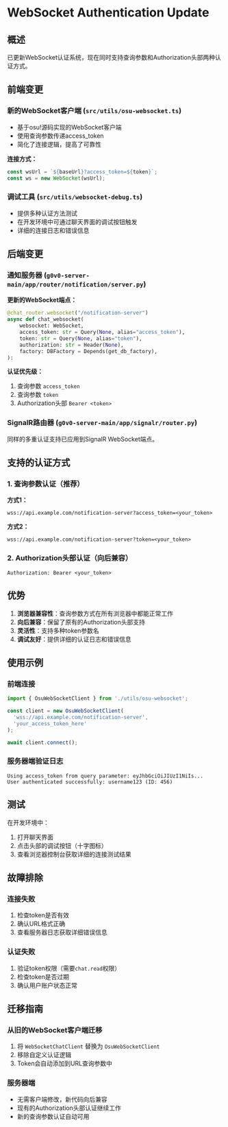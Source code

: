 # WebSocket Authentication Update

## 概述

已更新WebSocket认证系统，现在同时支持查询参数和Authorization头部两种认证方式。

## 前端变更

### 新的WebSocket客户端 (`src/utils/osu-websocket.ts`)

- 基于osu!源码实现的WebSocket客户端
- 使用查询参数传递access_token
- 简化了连接逻辑，提高了可靠性

**连接方式：**
```typescript
const wsUrl = `${baseUrl}?access_token=${token}`;
const ws = new WebSocket(wsUrl);
```

### 调试工具 (`src/utils/websocket-debug.ts`)

- 提供多种认证方法测试
- 在开发环境中可通过聊天界面的调试按钮触发
- 详细的连接日志和错误信息

## 后端变更

### 通知服务器 (`g0v0-server-main/app/router/notification/server.py`)

**更新的WebSocket端点：**
```python
@chat_router.websocket("/notification-server")
async def chat_websocket(
    websocket: WebSocket,
    access_token: str = Query(None, alias="access_token"),
    token: str = Query(None, alias="token"),
    authorization: str = Header(None),
    factory: DBFactory = Depends(get_db_factory),
):
```

**认证优先级：**
1. 查询参数 `access_token`
2. 查询参数 `token`
3. Authorization头部 `Bearer <token>`

### SignalR路由器 (`g0v0-server-main/app/signalr/router.py`)

同样的多重认证支持已应用到SignalR WebSocket端点。

## 支持的认证方式

### 1. 查询参数认证（推荐）

**方式1：**
```
wss://api.example.com/notification-server?access_token=<your_token>
```

**方式2：**
```
wss://api.example.com/notification-server?token=<your_token>
```

### 2. Authorization头部认证（向后兼容）

```
Authorization: Bearer <your_token>
```

## 优势

1. **浏览器兼容性**：查询参数方式在所有浏览器中都能正常工作
2. **向后兼容**：保留了原有的Authorization头部支持
3. **灵活性**：支持多种token参数名
4. **调试友好**：提供详细的认证日志和错误信息

## 使用示例

### 前端连接

```typescript
import { OsuWebSocketClient } from './utils/osu-websocket';

const client = new OsuWebSocketClient(
  'wss://api.example.com/notification-server',
  'your_access_token_here'
);

await client.connect();
```

### 服务器端验证日志

```
Using access_token from query parameter: eyJhbGciOiJIUzI1NiIs...
User authenticated successfully: username123 (ID: 456)
```

## 测试

在开发环境中：
1. 打开聊天界面
2. 点击头部的调试按钮（十字图标）
3. 查看浏览器控制台获取详细的连接测试结果

## 故障排除

### 连接失败

1. 检查token是否有效
2. 确认URL格式正确
3. 查看服务器日志获取详细错误信息

### 认证失败

1. 验证token权限（需要`chat.read`权限）
2. 检查token是否过期
3. 确认用户账户状态正常

## 迁移指南

### 从旧的WebSocket客户端迁移

1. 将 `WebSocketChatClient` 替换为 `OsuWebSocketClient`
2. 移除自定义认证逻辑
3. Token会自动添加到URL查询参数中

### 服务器端

- 无需客户端修改，新代码向后兼容
- 现有的Authorization头部认证继续工作
- 新的查询参数认证自动可用
